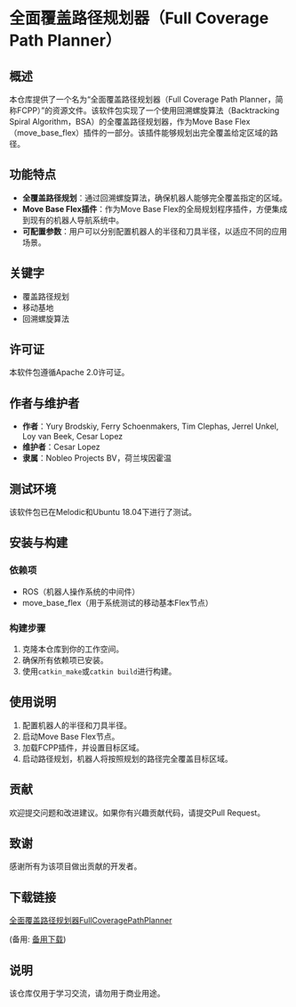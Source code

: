 # 全面覆盖路径规划器（Full Coverage Path Planner）

## 概述

本仓库提供了一个名为“全面覆盖路径规划器（Full Coverage Path Planner，简称FCPP）”的资源文件。该软件包实现了一个使用回溯螺旋算法（Backtracking Spiral Algorithm，BSA）的全覆盖路径规划器，作为Move Base Flex（move_base_flex）插件的一部分。该插件能够规划出完全覆盖给定区域的路径。

## 功能特点

- **全覆盖路径规划**：通过回溯螺旋算法，确保机器人能够完全覆盖指定的区域。
- **Move Base Flex插件**：作为Move Base Flex的全局规划程序插件，方便集成到现有的机器人导航系统中。
- **可配置参数**：用户可以分别配置机器人的半径和刀具半径，以适应不同的应用场景。

## 关键字

- 覆盖路径规划
- 移动基地
- 回溯螺旋算法

## 许可证

本软件包遵循Apache 2.0许可证。

## 作者与维护者

- **作者**：Yury Brodskiy, Ferry Schoenmakers, Tim Clephas, Jerrel Unkel, Loy van Beek, Cesar Lopez
- **维护者**：Cesar Lopez
- **隶属**：Nobleo Projects BV，荷兰埃因霍温

## 测试环境

该软件包已在Melodic和Ubuntu 18.04下进行了测试。

## 安装与构建

### 依赖项

- ROS（机器人操作系统的中间件）
- move_base_flex（用于系统测试的移动基本Flex节点）

### 构建步骤

1. 克隆本仓库到你的工作空间。
2. 确保所有依赖项已安装。
3. 使用`catkin_make`或`catkin build`进行构建。

## 使用说明

1. 配置机器人的半径和刀具半径。
2. 启动Move Base Flex节点。
3. 加载FCPP插件，并设置目标区域。
4. 启动路径规划，机器人将按照规划的路径完全覆盖目标区域。

## 贡献

欢迎提交问题和改进建议。如果你有兴趣贡献代码，请提交Pull Request。

## 致谢

感谢所有为该项目做出贡献的开发者。

## 下载链接
[全面覆盖路径规划器FullCoveragePathPlanner](https://pan.quark.cn/s/e0e0c839b224) 

(备用: [备用下载](https://pan.baidu.com/s/1gDDoAjGwFWmmZOAB9x4DhQ?pwd=1234))

## 说明

该仓库仅用于学习交流，请勿用于商业用途。
